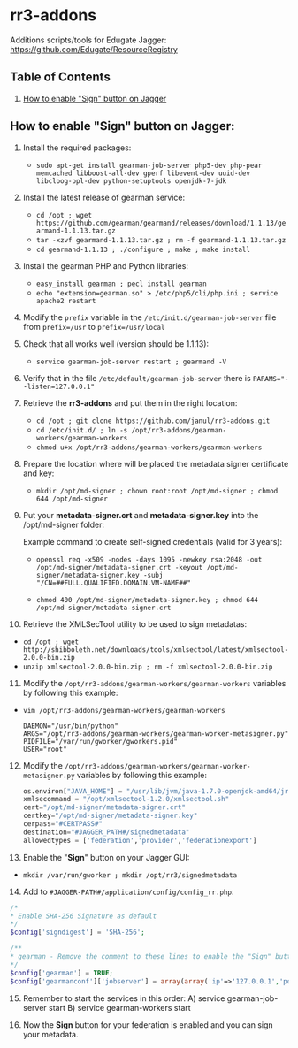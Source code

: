 rr3-addons
==========

Additions scripts/tools for Edugate Jagger: https://github.com/Edugate/ResourceRegistry

## Table of Contents

1. [How to enable "Sign" button on Jagger](#how-to-enable-sign-button-on-jagger)

## How to enable "Sign" button on Jagger:

1. Install the required packages:

   * ```sudo apt-get install gearman-job-server php5-dev php-pear memcached libboost-all-dev gperf libevent-dev uuid-dev libcloog-ppl-dev python-setuptools openjdk-7-jdk```

2. Install the latest release of gearman service: 

   * ```cd /opt ; wget https://github.com/gearman/gearmand/releases/download/1.1.13/gearmand-1.1.13.tar.gz```
   * ```tar -xzvf gearmand-1.1.13.tar.gz ; rm -f gearmand-1.1.13.tar.gz```
   * ```cd gearmand-1.1.13 ; ./configure ; make ; make install```

3. Install the gearman PHP and Python libraries:

   * ```easy_install gearman ; pecl install gearman```
   * ```echo "extension=gearman.so" > /etc/php5/cli/php.ini ; service apache2 restart```

4. Modify the ```prefix``` variable in the ```/etc/init.d/gearman-job-server``` file from ```prefix=/usr``` to ```prefix=/usr/local```

5. Check that all works well (version should be 1.1.13):

   * ```service gearman-job-server restart ; gearmand -V```

6. Verify that in the file ```/etc/default/gearman-job-server``` there is ```PARAMS="--listen=127.0.0.1"```

7. Retrieve the **rr3-addons** and put them in the right location: 
   * ```cd /opt ; git clone https://github.com/janul/rr3-addons.git```
   * ```cd /etc/init.d/ ; ln -s /opt/rr3-addons/gearman-workers/gearman-workers```
   * ```chmod u+x /opt/rr3-addons/gearman-workers/gearman-workers```

8. Prepare the location where will be placed the metadata signer certificate and key:
   * ```mkdir /opt/md-signer ; chown root:root /opt/md-signer ; chmod 644 /opt/md-signer```

9. Put your **metadata-signer.crt** and **metadata-signer.key** into the /opt/md-signer folder:

   Example command to create self-signed credentials (valid for 3 years):

   * ```openssl req -x509 -nodes -days 1095 -newkey rsa:2048 -out /opt/md-signer/metadata-signer.crt -keyout /opt/md-signer/metadata-signer.key -subj "/CN=##FULL.QUALIFIED.DOMAIN.VM-NAME##"```

   * ```chmod 400 /opt/md-signer/metadata-signer.key ; chmod 644 /opt/md-signer/metadata-signer.crt```

10. Retrieve the XMLSecTool utility to be used to sign metadatas:
   * ```cd /opt ; wget http://shibboleth.net/downloads/tools/xmlsectool/latest/xmlsectool-2.0.0-bin.zip```
   * ```unzip xmlsectool-2.0.0-bin.zip ; rm -f xmlsectool-2.0.0-bin.zip```

11. Modify the ```/opt/rr3-addons/gearman-workers/gearman-workers``` variables by following this example:

   * ```vim /opt/rr3-addons/gearman-workers/gearman-workers```
     ```
     DAEMON="/usr/bin/python"
     ARGS="/opt/rr3-addons/gearman-workers/gearman-worker-metasigner.py"
     PIDFILE="/var/run/gworker/gworkers.pid"
     USER="root"
     ```

12. Modify the ```/opt/rr3-addons/gearman-workers/gearman-worker-metasigner.py``` variables by following this example:

    ```python
    os.environ["JAVA_HOME"] = "/usr/lib/jvm/java-1.7.0-openjdk-amd64/jre"    /* Yours JAVA_HOME directory */
    xmlsecommand = "/opt/xmlsectool-1.2.0/xmlsectool.sh"                     /* Yours XMLSECTOOL path*/
    cert="/opt/md-signer/metadata-signer.crt"                                /* Certificate for signing */
    certkey="/opt/md-signer/metadata-signer.key"                             /* Key for signing */
    cerpass="#CERTPASS#"                                                     /* Password of the Key or leave empty */
    destination="#JAGGER_PATH#/signedmetadata"                                    /* Path of your Jagger "signedmetadata" folder */
    allowedtypes = ['federation','provider','federationexport']
    ```

13. Enable the "**Sign**" button on your Jagger GUI:

  * ```mkdir /var/run/gworker ; mkdir /opt/rr3/signedmetadata```

14. Add to ```#JAGGER-PATH#/application/config/config_rr.php```:

  ```php
  /*
  * Enable SHA-256 Signature as default
  */
  $config['signdigest'] = 'SHA-256';

  /**
  * gearman - Remove the comment to these lines to enable the "Sign" button on Jagger
  */
  $config['gearman'] = TRUE;
  $config['gearmanconf']['jobserver'] = array(array('ip'=>'127.0.0.1','port'=>'4730'));
  ```

15. Remember to start the services in this order:
    A) service gearman-job-server start
    B) service gearman-workers start
   
16. Now the **Sign** button for your federation is enabled and you can sign your metadata.
